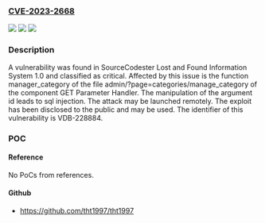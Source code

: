 ### [CVE-2023-2668](https://cve.mitre.org/cgi-bin/cvename.cgi?name=CVE-2023-2668)
![](https://img.shields.io/static/v1?label=Product&message=Lost%20and%20Found%20Information%20System&color=blue)
![](https://img.shields.io/static/v1?label=Version&message=%3D%201.0%20&color=brighgreen)
![](https://img.shields.io/static/v1?label=Vulnerability&message=CWE-89%20SQL%20Injection&color=brighgreen)

### Description

A vulnerability was found in SourceCodester Lost and Found Information System 1.0 and classified as critical. Affected by this issue is the function manager_category of the file admin/?page=categories/manage_category of the component GET Parameter Handler. The manipulation of the argument id leads to sql injection. The attack may be launched remotely. The exploit has been disclosed to the public and may be used. The identifier of this vulnerability is VDB-228884.

### POC

#### Reference
No PoCs from references.

#### Github
- https://github.com/tht1997/tht1997

